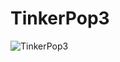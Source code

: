 TinkerPop3
==========

![TinkerPop3](https://raw.githubusercontent.com/tinkerpop/tinkerpop3/master/doc/theme/assets/images/tinkerpop3-splash.png "TinkerPop3")
